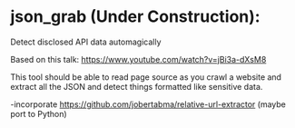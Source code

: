 # json_grab (Under Construction):

Detect disclosed API data automagically

Based on this talk: https://www.youtube.com/watch?v=jBi3a-dXsM8

This tool should be able to read page source as you crawl a website and extract all the JSON and detect things formatted like sensitive data.

-incorporate https://github.com/jobertabma/relative-url-extractor (maybe port to Python)


